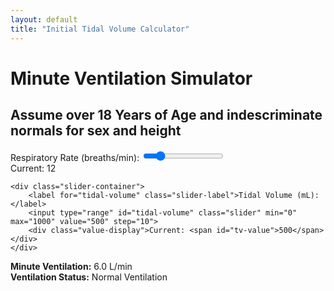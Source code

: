 ```yaml
---
layout: default
title: "Initial Tidal Volume Calculator"
---
```


<h1 class="graph-title">Minute Ventilation Simulator</h1>
<h2>Assume over 18 Years of Age and indescriminate normals for sex and height</h2>
<div class="graph-controls">
    <div class="slider-container">
        <label for="respiratory-rate" class="slider-label">Respiratory Rate (breaths/min):</label>
        <input type="range" id="respiratory-rate" class="slider" min="6" max="40" value="12" step="1">
        <div class="value-display">
            Current: <span id="rr-value">12</span>
        </div>
    </div>
    
    <div class="slider-container">
        <label for="tidal-volume" class="slider-label">Tidal Volume (mL):</label>
        <input type="range" id="tidal-volume" class="slider" min="0" max="1000" value="500" step="10">
        <div class="value-display">Current: <span id="tv-value">500</span></div>
    </div>
</div>

<div class="graph-results">
    <div class="graph-result-item">
        <strong>Minute Ventilation:</strong> 
        <span id="minute-ventilation-value" class="graph-result-value">6.0</span> L/min
    </div>
    <div class="graph-result-item">
        <strong>Ventilation Status:</strong> 
        <span id="ventilation-classification" class="graph-result-value">Normal Ventilation</span>
    </div>
</div>

<div id="ventilation-graph" class="graph-container"></div>

<div id="ventilation-graph-polar" class="graph-container"></div>


<link rel="stylesheet" href="/info/_css/graph-components.css">
<script src="https://cdn.plot.ly/plotly-latest.min.js"></script>
<script src="/info/js/ventilation-calculator.js"></script>

<style>
    /* Add to your existing CSS */
    .classification-tag {
        margin-left: 8px;
        padding: 2px 6px;
        border-radius: 4px;
        font-size: 0.9em;
        font-weight: bold;
    }
    .bradypnea { background-color: #3498db; color: white; }
    .eupnea { background-color: #2ecc71; color: white; }
    .tachypnea { background-color: #e74c3c; color: white; }
</style>
